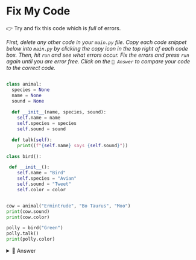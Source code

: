 # Fix My Code

👉 Try and fix this code which is *full* of errors.

*First, delete any other code in your `main.py` file. Copy each code snippet below into `main.py` by clicking the copy icon in the top right of each code box. Then, hit `run` and see what errors occur. Fix the errors and press `run` again until you are error free. Click on the `👀 Answer` to compare your code to the correct code.*

```python

class animal:
  species = None
  name = None
  sound = None
 
  def __init__(name, species, sound):
    self.name = name
    self.species = species
    self.sound = sound

  def talk(self):
    print((f"{self.name} says {self.sound}"))

class bird():

 def __init__():
    self.name = "Bird"
    self.species = "Avian"
    self.sound = "Tweet"
    self.color = color


cow = animal("Ermintrude", "Bo Taurus", "Moo")
print(cow.sound)
print(cow.color)

polly = bird("Green") 
polly.talk()
print(polly.color) 
```

<details> <summary> 👀 Answer </summary>

```python
class animal:
  species = None
  name = None
  sound = None
 
  def __init__(self, name, species, sound): # missed the 'self'
    self.name = name
    self.species = species
    self.sound = sound

  def talk(self):
    print((f"{self.name} says {self.sound}"))

class bird(animal): # missed the inheritance from animal

 def __init__(self, color): # missed the 'self'
    self.name = "Bird"
    self.species = "Avian"
    self.sound = "Tweet"
    self.color = color


cow = animal("Ermintrude", "Bo Taurus", "Moo")
print(cow.sound)
#print(cow.color) # no such property in the animal class.

polly = bird("Green") 
polly.talk()
print(polly.color) 
```


</details>